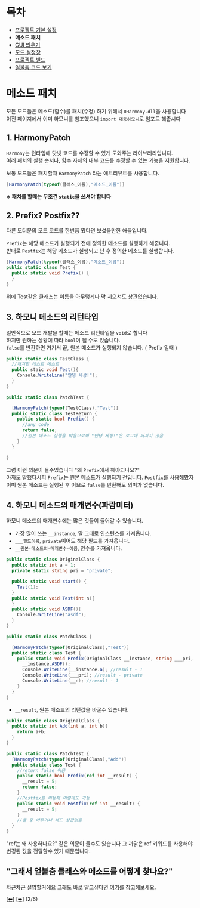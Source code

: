 # 목차
 - [프로젝트 기본 설정](https://github.com/NoBrain0917/ADOFAI-Mod-Development-Guide/blob/main/dev3.md)
 - **메소드 패치**
 - [GUI 띄우기](https://github.com/NoBrain0917/ADOFAI-Mod-Development-Guide/blob/main/dev3.md)
 - [모드 설정창](https://github.com/NoBrain0917/ADOFAI-Mod-Development-Guide/blob/main/dev4.md)
 - [프로젝트 빌드](https://github.com/NoBrain0917/ADOFAI-Mod-Development-Guide/blob/main/dev5.md)
 - [얼불춤 코드 보기](https://github.com/NoBrain0917/ADOFAI-Mod-Development-Guide/blob/main/dev6.md)

# 메소드 패치
모든 모드들은 메소드(함수)를 패치(수정) 하기 위해서 `0Harmony.dll`을 사용합니다      
이전 페이지에서 이미 하모니를 참조했으니 `import 대충하모니`로 임포트 해줍시다

## 1. HarmonyPatch 
`Harmony`는 런타임에 닷넷 코드를 수정할 수 있게 도와주는 라이브러리입니다.     
여러 패치의 실행 순서나, 함수 자체의 내부 코드를 수정할 수 있는 기능을 지원합니다.

보통 모드들은 패치할때 `HarmonyPatch` 라는 애트리뷰트를 사용합니다.    
```c#
[HarmonyPatch(typeof(클래스_이름),"메소드_이름")]
```
**※ 패치를 할때는 무조건 `static`을 쓰셔야 합니다**

## 2. Prefix? Postfix??
다른 모더분의 모드 코드를 한번쯤 봤다면 보섰을만한 애들입니다.

`Prefix`는 해당 메소드가 실행되기 전에 정의한 메소드를 실행하게 해줍니다.     
반대로 `Postfix`는 해당 메소드가 실행되고 난 후 정의한 메소드를 실행합니다.

```c#
[HarmonyPatch(typeof(클래스_이름),"메소드_이름")]
public static class Test {
  public static void Prefix() {
  }
}
```
위에 Test같은 클래스는 이름을 아무렇게나 막 지으셔도 상관없습니다.

## 3. 하모니 메소드의 리턴타입
일반적으로 모드 개발을 할때는 메소드 리턴타입을 `void`로 합니다    
하지만 원하는 상황에 따라 `bool`이 될 수도 있습니다.    
`false`를 반환하면 거기서 끝, 원본 메소드가 실행되지 않습니다. ( Prefix 일때 )  

```c#
public static class TestClass {
  //패치할 테스트 메소드
  public staic void Test(){
    Console.WriteLine("안녕 세상!");
  }
}

public static class PatchTest {

  [HarmonyPatch(typeof(TestClass),"Test")]
  public static class TestReturn {
    public static bool Prefix() {
      //any code
      return false;
      //원본 메소드 실행을 막음으로써 "안녕 세상!"은 로그에 써지지 않음
    }
  }

}
```
       
그럼 이런 의문이 들수있습니다 "왜 `Prefix`에서 해야되나요?"      
아까도 말했다시피 `Prefix`는 원본 메소드가 실행되기 전입니다. `Postfix`를 사용해봤자 이미 원본 메소드는 실행된 후 이므로 `false`를 반환해도 의미가 없습니다.

## 4. 하모니 메소드의 매개변수(파람미터)
하모니 메소드의 매개변수에는 많은 것들이 들어갈 수 있습니다.    
    
 - 가장 많이 쓰는 `__instance`, 말 그대로 인스턴스를 가져옵니다.  
 - `___필드이름`, `private`이어도 해당 필드를 가져옵니다.  
 - `__원본-메소드의-매개변수-이름`, 인수를 가져옵니다.
```c#
public static class OriginalClass {
  public static int a = 1;
  private static string pri = "private";

  public static void start() {
    Test(1);
  }
  public static void Test(int n){
  }
  public static void ASDF(){
    Console.WriteLine("asdf");
  }
}

public static class PatchClass {

  [HarmonyPatch(typeof(OriginalClass),"Test")]
  public static class Test {
    public static void Prefix(OriginalClass __instance, string ___pri, int __n) {
      __instance.ASDF();
      Console.WriteLine(__instance.a); //result - 1
      Console.WriteLine(___pri); //result - private
      Console.WriteLine(__n); //result - 1
    }
  }
}
```
 - `__result`, 원본 메소드의 리턴값을 바꿀수 있습니다.
```c#
public static class OriginalClass {
  public static int Add(int a, int b){
    return a+b;
  }
}

public static class PatchTest {
  [HarmonyPatch(typeof(OriginalClass),"Add")]
  public static class Test {
    //return false 이용
    public static bool Prefix(ref int __result) {
      __result = 5;
      return false;
    }
    //Postfix를 이용해 이렇게도 가능
    public static void Postfix(ref int __result) {
      __result = 5;
    }
    //둘 중 아무거나 해도 상관없음
  }
}
```
"ref는 왜 사용하나요?" 같은 의문이 들수도 있습니다 그 까닭은 ref 키워드를 사용해야 변경된 값을 전달할수 있기 때문입니다.

## "그래서 얼불춤 클래스와 메소드를 어떻게 찾나요?"
차근차근 설명할거에요 그래도 바로 알고싶다면 [여기](https://github.com/NoBrain0917/ADOFAI-Mod-Development-Guide/blob/main/dev6.md)를 참고해보세요.



[[⬅]](https://github.com/NoBrain0917/ADOFAI-Mod-Development-Guide/blob/main/README.md) [[➡]](https://github.com/NoBrain0917/ADOFAI-Mod-Development-Guide/blob/main/dev3.md) (2/6)
